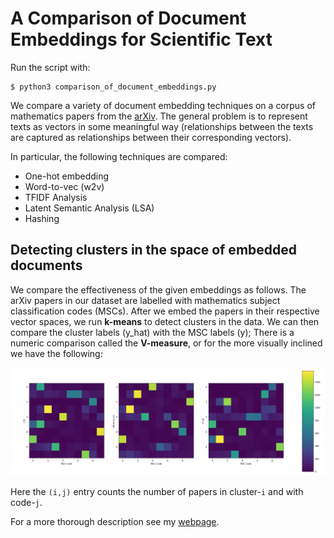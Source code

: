 # A Comparison of Document Embeddings for Scientific Text

Run the script with:

~~~~
$ python3 comparison_of_document_embeddings.py
~~~~

We compare a variety of document embedding techniques on a corpus of mathematics papers from the [arXiv](https://arxiv.org/archive/math). The general problem is to represent texts as vectors in some meaningful way (relationships between the texts are captured as relationships between their corresponding vectors).

In particular, the following techniques are compared:

- One-hot embedding
- Word-to-vec (w2v)
- TFIDF Analysis
- Latent Semantic Analysis (LSA)
- Hashing

## Detecting clusters in the space of embedded documents

We compare the effectiveness of the given embeddings as follows. The arXiv papers in our dataset are labelled with mathematics subject classification codes (MSCs). After we embed the papers in their respective vector spaces, we run **k-means** to detect clusters in the data. We can then compare the cluster labels (y_hat) with the MSC labels (y); There is a numeric comparison called the **V-measure**, or for the more visually inclined we have the following:

<img src="images/lsa_w2v_tfidf_.png" alt="Drawing" style="width: 1000px;"/>

Here the `(i,j)` entry counts the number of papers in cluster-`i` and with code-`j`.

For a more thorough description see my [webpage](https://aminsaied.github.io/attachments/comparison_of_doc_embeddings/comparison_of_document_level_embeddings.slides.html).
